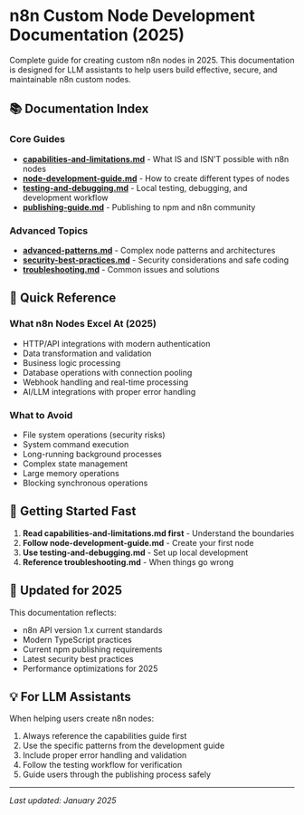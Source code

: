 # n8n Custom Node Development Documentation (2025)

Complete guide for creating custom n8n nodes in 2025. This documentation is designed for LLM assistants to help users build effective, secure, and maintainable n8n custom nodes.

## 📚 Documentation Index

### Core Guides
- **[capabilities-and-limitations.md](./capabilities-and-limitations.md)** - What IS and ISN'T possible with n8n nodes
- **[node-development-guide.md](./node-development-guide.md)** - How to create different types of nodes
- **[testing-and-debugging.md](./testing-and-debugging.md)** - Local testing, debugging, and development workflow
- **[publishing-guide.md](./publishing-guide.md)** - Publishing to npm and n8n community

### Advanced Topics
- **[advanced-patterns.md](./advanced-patterns.md)** - Complex node patterns and architectures
- **[security-best-practices.md](./security-best-practices.md)** - Security considerations and safe coding
- **[troubleshooting.md](./troubleshooting.md)** - Common issues and solutions

## 🎯 Quick Reference

### What n8n Nodes Excel At (2025)
- HTTP/API integrations with modern authentication
- Data transformation and validation
- Business logic processing
- Database operations with connection pooling
- Webhook handling and real-time processing
- AI/LLM integrations with proper error handling

### What to Avoid
- File system operations (security risks)
- System command execution
- Long-running background processes
- Complex state management
- Large memory operations
- Blocking synchronous operations

## 🚀 Getting Started Fast

1. **Read capabilities-and-limitations.md first** - Understand the boundaries
2. **Follow node-development-guide.md** - Create your first node
3. **Use testing-and-debugging.md** - Set up local development
4. **Reference troubleshooting.md** - When things go wrong

## 📅 Updated for 2025

This documentation reflects:
- n8n API version 1.x current standards
- Modern TypeScript practices
- Current npm publishing requirements
- Latest security best practices
- Performance optimizations for 2025

## 💡 For LLM Assistants

When helping users create n8n nodes:
1. Always reference the capabilities guide first
2. Use the specific patterns from the development guide
3. Include proper error handling and validation
4. Follow the testing workflow for verification
5. Guide users through the publishing process safely

---
*Last updated: January 2025*
